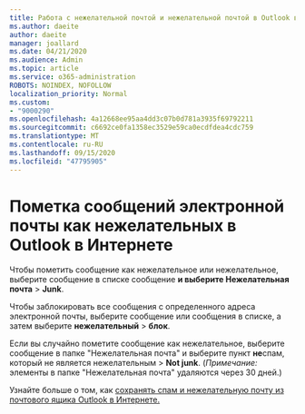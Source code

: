 ```yaml
---
title: Работа с нежелательной почтой и нежелательной почтой в Outlook в Интернете
ms.author: daeite
author: daeite
manager: joallard
ms.date: 04/21/2020
ms.audience: Admin
ms.topic: article
ms.service: o365-administration
ROBOTS: NOINDEX, NOFOLLOW
localization_priority: Normal
ms.custom:
- "9000290"
ms.openlocfilehash: 4a12668ee95aa4dd3c07b0d781a3935f69792211
ms.sourcegitcommit: c6692ce0fa1358ec3529e59ca0ecdfdea4cdc759
ms.translationtype: MT
ms.contentlocale: ru-RU
ms.lasthandoff: 09/15/2020
ms.locfileid: "47795905"
---
```

# <a name="mark-email-messages-as-junk-in-outlook-on-the-web"></a>Пометка сообщений электронной почты как нежелательных в Outlook в Интернете

Чтобы пометить сообщение как нежелательное или нежелательное, выберите сообщение в списке сообщение **и выберите Нежелательная почта**  >  **Junk**.

Чтобы заблокировать все сообщения с определенного адреса электронной почты, выберите сообщение или сообщения в списке, а затем выберите **нежелательный**  >  **блок**.

Если вы случайно пометите сообщение как нежелательное, выберите сообщение в папке "Нежелательная почта" и выберите пункт **не**спам, который не является нежелательным  >  **Not junk**. (*Примечание:* элементы в папке "Нежелательная почта" удаляются через 30 дней.)

Узнайте больше о том, как [сохранять спам и нежелательную почту из почтового ящика Outlook в Интернете.](https://support.office.com/article/db786e79-54e2-40cc-904f-d89d57b7f41d)